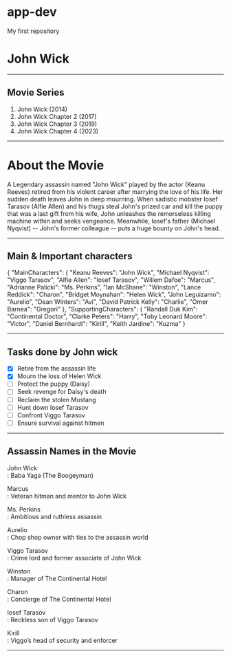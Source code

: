 # app-dev
My first repository

# John Wick

---

## Movie Series

1. John Wick (2014)
2. John Wick Chapter 2 (2017)
3. John Wick Chapter 3 (2019)
4. John Wick Chapter 4 (2023)

---

# About the Movie
A Legendary assassin named "John Wick" played by the actor (Keanu Reeves) retired from his violent career after marrying the love of his life. Her sudden death leaves John in deep mourning. When sadistic mobster Iosef Tarasov (Alfie Allen) and his thugs steal John's prized car and kill the puppy that was a last gift from his wife, John unleashes the remorseless killing machine within and seeks vengeance. Meanwhile, Iosef's father (Michael Nyqvist) -- John's former colleague -- puts a huge bounty on John's head.

---

## Main & Important characters

{
  "MainCharacters": {
    "Keanu Reeves": "John Wick",
    "Michael Nyqvist": "Viggo Tarasov",
    "Alfie Allen": "Iosef Tarasov",
    "Willem Dafoe": "Marcus",
    "Adrianne Palicki": "Ms. Perkins",
    "Ian McShane": "Winston",
    "Lance Reddick": "Charon",
    "Bridget Moynahan": "Helen Wick",
    "John Leguizamo": "Aurelio",
    "Dean Winters": "Avi",
    "David Patrick Kelly": "Charlie",
    "Omer Barnea": "Gregori"
  },
  "SupportingCharacters": {
    "Randall Duk Kim": "Continental Doctor",
    "Clarke Peters": "Harry",
    "Toby Leonard Moore": "Victor",
    "Daniel Bernhardt": "Kirill",
    "Keith Jardine": "Kuzma"
  }
  
---

## Tasks done by John wick

- [x] Retire from the assassin life
- [x] Mourn the loss of Helen Wick
- [ ] Protect the puppy (Daisy)
- [ ] Seek revenge for Daisy's death
- [ ] Reclaim the stolen Mustang
- [ ] Hunt down Iosef Tarasov
- [ ] Confront Viggo Tarasov
- [ ] Ensure survival against hitmen

---

## Assassin Names in the Movie

John Wick  
: Baba Yaga (The Boogeyman)  

Marcus  
: Veteran hitman and mentor to John Wick  

Ms. Perkins  
: Ambitious and ruthless assassin  

Aurelio  
: Chop shop owner with ties to the assassin world  

Viggo Tarasov  
: Crime lord and former associate of John Wick  

Winston  
: Manager of The Continental Hotel  

Charon  
: Concierge of The Continental Hotel  

Iosef Tarasov  
: Reckless son of Viggo Tarasov  

Kirill  
: Viggo’s head of security and enforcer

--- 

